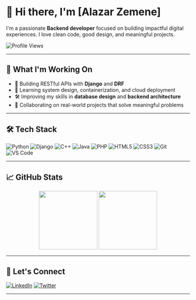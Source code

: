 # 👋 Hi there, I'm [Alazar Zemene]

I'm a passionate **Backend developer** focused on building impactful digital experiences. I love clean code, good design, and meaningful projects.

![Profile Views](https://komarev.com/ghpvc/?username=alazem&color=blue)

---

## 🚀 What I'm Working On

- 🔧 Building RESTful APIs with **Django** and **DRF**
- 🧠 Learning system design, containerization, and cloud deployment
- 🛠 Improving my skills in **database design** and **backend architecture**
- 🔗 Collaborating on real-world projects that solve meaningful problems

---

## 🛠 Tech Stack

![Python](https://img.shields.io/badge/-Python-333?style=flat&logo=python)
![Django](https://img.shields.io/badge/-Django-092E20?style=flat&logo=django)
![C++](https://img.shields.io/badge/-C++-00599C?style=flat&logo=c%2b%2b)
![Java](https://img.shields.io/badge/-Java-007396?style=flat&logo=java)
![PHP](https://img.shields.io/badge/-PHP-777BB4?style=flat&logo=php)
![HTML5](https://img.shields.io/badge/-HTML5-E34F26?style=flat&logo=html5)
![CSS3](https://img.shields.io/badge/-CSS3-1572B6?style=flat&logo=css3)
![Git](https://img.shields.io/badge/-Git-F05032?style=flat&logo=git)
![VS Code](https://img.shields.io/badge/-VSCode-007ACC?style=flat&logo=visual-studio-code)

---

## 📈 GitHub Stats

<div align="center">
  <img height="160px" src="https://github-readme-stats.vercel.app/api?username=alazem&show_icons=true&theme=transparent&hide_border=true" />
  <img height="160px" src="https://github-readme-stats.vercel.app/api/top-langs/?username=alazem&layout=compact&theme=transparent&hide_border=true" />
</div>

---

## 🤝 Let's Connect

[![LinkedIn](https://img.shields.io/badge/-LinkedIn-0077B5?style=flat&logo=linkedin&logoColor=white)](https://linkedin.com/in/alazar-zemene-919aa82b5/)
[![Twitter](https://img.shields.io/badge/-Twitter-1DA1F2?style=flat&logo=twitter&logoColor=white)](https://twitter.com/https://x.com/CaptAlazar/)

---
